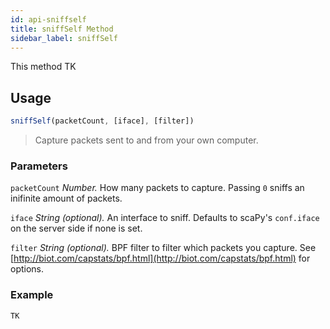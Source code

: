 ```yaml
---
id: api-sniffself
title: sniffSelf Method
sidebar_label: sniffSelf
---
```

This method TK

## Usage
```js
sniffSelf(packetCount, [iface], [filter])
```
> Capture packets sent to and from your own computer.

### Parameters
`packetCount` *Number.* How many packets to capture. Passing `0` sniffs an inifinite amount of packets.

`iface` *String (optional).* An interface to sniff. Defaults to scaPy's `conf.iface` on the server side if none is set.

`filter` *String (optional).* BPF filter to filter which packets you capture. See [http://biot.com/capstats/bpf.html](http://biot.com/capstats/bpf.html) for options.

### Example
```js
TK
```
